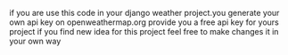 if you are use this code in your django weather project.you generate your own api key on openweathermap.org provide you a free api key for yours project
if you find new idea for this project feel free to make changes it in your own way

